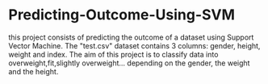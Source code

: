 # Predicting-Outcome-Using-SVM
this project consists of predicting the outcome of a dataset using Support Vector Machine. The "test.csv" dataset contains 3 columns: gender, height, weight and index. The aim of this project is to classify data into overweight,fit,slightly overweight... depending on the gender, the weight and the height.
